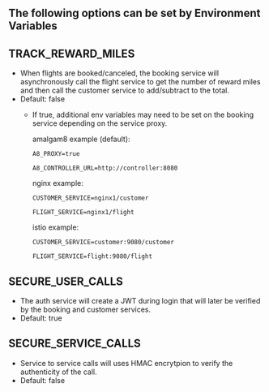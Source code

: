 ## The following options can be set by Environment Variables


## TRACK\_REWARD\_MILES
* When flights are booked/canceled, the booking service will asynchronously call the flight service to get the number of reward miles and then call the customer service to add/subtract to the total.
* Default: false
    * If true, additional env variables may need to be set on the booking service depending on the service proxy.
    
      amalgam8 example (default):
    
          A8_PROXY=true
    
          A8_CONTROLLER_URL=http://controller:8080
        
      nginx example:
    
          CUSTOMER_SERVICE=nginx1/customer
    
          FLIGHT_SERVICE=nginx1/flight
   
      istio example:
    
          CUSTOMER_SERVICE=customer:9080/customer
    
          FLIGHT_SERVICE=flight:9080/flight
   

## SECURE\_USER\_CALLS
* The auth service will create a JWT during login that will later be verified by the booking and customer services.
* Default: true

## SECURE\_SERVICE\_CALLS
* Service to service calls will uses HMAC encrytpion to verify the authenticity of the call.
* Default: false
